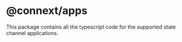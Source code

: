 # @connext/apps

This package contains all the typescript code for the supported state channel applications.
